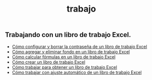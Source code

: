 ﻿---
title: trabajo
second_title: Aspose.Cells Cloud Documen
type: docs
url: /es/workbook/
aliases: [/working-with-workbook/]
keywords: Working with workbook on an Excel file
description: Aspose.Cells Cloud REST API admite trabajar con un libro de trabajo en un archivo Excel. SDK admite tipos de lenguajes de desarrollo. Incluyen Android, C#, Go, Java, NodeJS, Perl, PHP, Python, Ruby y Swift.
weight: 100
kwords: Excel, Office Nube, REST API, Hoja de cálculo, PDF, CSV, Json, Markdwon, Libro de trabajo
---
## Trabajando con un libro de trabajo Excel.

- [Cómo configurar y borrar la contraseña de un libro de trabajo Excel](/cells/es/workbook/password/)
- [Cómo agregar y eliminar fondo en un libro de trabajo Excel](/cells/es/workbook/background/)
- [Cómo calcular fórmulas en un libro de trabajo Excel](/cells/es/workbook/calculate-all-formulas/)
- [Cómo crear un libro de trabajo Excel](/cells/es/workbook/create/)
- [ Cómo trabajar para obtener un libro de trabajo Excel](/cells/es/workbook/get/)
- [ Cómo trabajar con ajuste automático de un libro de trabajo Excel](/cells/es/workbook/autofit/)
